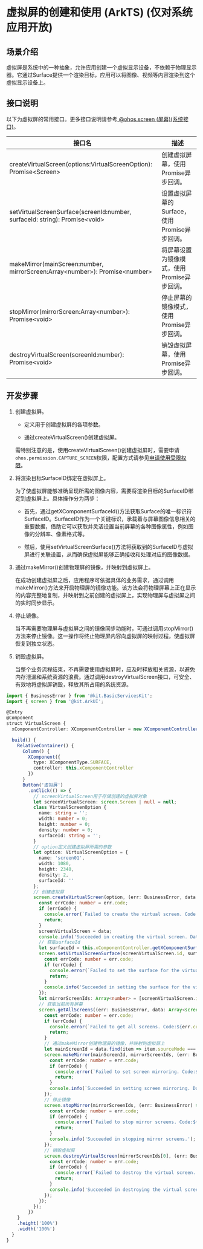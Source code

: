# 虚拟屏的创建和使用 (ArkTS) (仅对系统应用开放)

## 场景介绍

虚拟屏是系统中的一种抽象，允许应用创建一个虚拟显示设备，不依赖于物理显示器。它通过Surface提供一个渲染目标，应用可以将图像、视频等内容渲染到这个虚拟显示设备上。

## 接口说明

以下为虚拟屏的常用接口。更多接口说明请参考[ @ohos.screen (屏幕)(系统接口)](../reference/apis-arkui/js-apis-screen-sys.md)。

| 接口名                                                       | 描述                                         |
| ------------------------------------------------------------ | -------------------------------------------- |
| createVirtualScreen(options:VirtualScreenOption): Promise&lt;Screen&gt; | 创建虚拟屏幕，使用Promise异步回调。          |
| setVirtualScreenSurface(screenId:number, surfaceId: string): Promise&lt;void&gt; | 设置虚拟屏幕的Surface，使用Promise异步回调。 |
| makeMirror(mainScreen:number, mirrorScreen:Array&lt;number&gt;): Promise&lt;number&gt; | 将屏幕设置为镜像模式，使用Promise异步回调。  |
| stopMirror(mirrorScreen:Array&lt;number&gt;): Promise&lt;void&gt; | 停止屏幕的镜像模式，使用Promise异步回调。    |
| destroyVirtualScreen(screenId:number): Promise&lt;void&gt;   | 销毁虚拟屏幕，使用Promise异步回调。          |

## 开发步骤

1. 创建虚拟屏。

   - 定义用于创建虚拟屏的各项参数。

   - 通过createVirtualScreen()创建虚拟屏。

   需特别注意的是，使用createVirtualScreen()创建虚拟屏时，需要申请`ohos.permission.CAPTURE_SCREEN`权限，配置方式请参见[申请使用受限权限](../security/AccessToken/declare-permissions-in-acl.md)。

2. 将渲染目标SurfaceID绑定在虚拟屏上。

   为了使虚拟屏能够准确呈现所需的图像内容，需要将渲染目标的SurfaceID绑定到虚拟屏上。具体操作分为两步：

   - 首先，通过getXComponentSurfaceId()方法获取Surface的唯一标识符SurfaceID。SurfaceID作为一个关键标识，承载着与屏幕图像信息相关的重要数据，借助它可以获取并灵活设置当前屏幕的各种图像属性，例如图像的分辨率、像素格式等。

   - 然后，使用setVirtualScreenSurface()方法将获取到的SurfaceID与虚拟屏进行关联设置，从而确保虚拟屏能够正确接收和处理对应的图像数据。

3. 通过makeMirror()创建物理屏的镜像，并映射到虚拟屏上。

   在成功创建虚拟屏之后，应用程序可依据具体的业务需求，通过调用makeMirror()方法来开启物理屏的镜像功能。该方法会将物理屏幕上正在显示的内容完整地复制，并映射到之前创建的虚拟屏上，实现物理屏与虚拟屏之间的实时同步显示。

4. 停止镜像。

   当不再需要物理屏与虚拟屏之间的镜像同步功能时，可通过调用stopMirror()方法来停止镜像。这一操作将终止物理屏内容向虚拟屏的映射过程，使虚拟屏恢复到独立状态。

5. 销毁虚拟屏。

   当整个业务流程结束，不再需要使用虚拟屏时，应及时释放相关资源，以避免内存泄漏和系统资源的浪费。通过调用destroyVirtualScreen接口，可安全、有效地将虚拟屏销毁，释放其所占用的系统资源。

```ts
import { BusinessError } from '@kit.BasicServicesKit';
import { screen } from '@kit.ArkUI';

@Entry
@Component
struct VirtualScreen {
  xComponentController: XComponentController = new XComponentController();

  build() {
    RelativeContainer() {
      Column() {
        XComponent({
          type: XComponentType.SURFACE,
          controller: this.xComponentController
        })
      }
      Button('虚拟屏')
        .onClick(() => {
          // screenVirtualScreen用于存储创建的虚拟屏对象
          let screenVirtualScreen: screen.Screen | null = null;
          class VirtualScreenOption {
            name: string = '';
            width: number = 0;
            height: number = 0;
            density: number = 0;
            surfaceId: string = '';
          }
          // option定义创建虚拟屏所需的参数
          let option: VirtualScreenOption = {
            name: 'screen01',
            width: 1080,
            height: 2340,
            density: 2,
            surfaceId: ''
          };
          // 创建虚拟屏
          screen.createVirtualScreen(option, (err: BusinessError, data: screen.Screen) => {
            const errCode: number = err.code;
            if (errCode) {
              console.error(`Failed to create the virtual screen. Code:${err.code},message is ${err.message}`);
              return;
            }
            screenVirtualScreen = data;
            console.info('Succeeded in creating the virtual screen. Data: ' + JSON.stringify(data));
            // 获取surfaceId
            let surfaceId = this.xComponentController.getXComponentSurfaceId();
            screen.setVirtualScreenSurface(screenVirtualScreen.id, surfaceId, (err: BusinessError) => {
              const errCode: number = err.code;
              if (errCode) {
                console.error(`Failed to set the surface for the virtual screen. Code:${err.code},message is ${err.message}`);
                return;
              }
              console.info('Succeeded in setting the surface for the virtual screen.');
            });
            let mirrorScreenIds: Array<number> = [screenVirtualScreen.id];
            // 获取当前所有屏幕
            screen.getAllScreens((err: BusinessError, data: Array<screen.Screen>) => {
              const errCode: number = err.code;
              if (errCode) {
                console.error(`Failed to get all screens. Code:${err.code},message is ${err.message}`);
                return;
              }
              // 通过makeMirror创建物理屏的镜像，并映射到虚拟屏上
              let mainScreenId = data.find(item => item.sourceMode === 0)?.id;
              screen.makeMirror(mainScreenId, mirrorScreenIds, (err: BusinessError, data: number) => {
                const errCode: number = err.code;
                if (errCode) {
                  console.error(`Failed to set screen mirroring. Code:${err.code},message is ${err.message}`);
                  return;
                }
                console.info(`Succeeded in setting screen mirroring. Data:${data}`);
              });
              // 停止镜像
              screen.stopMirror(mirrorScreenIds, (err: BusinessError) => {
                const errCode: number = err.code;
                if (errCode) {
                  console.error(`Failed to stop mirror screens. Code:${err.code},message is ${err.message}`);
                  return;
                }
                console.info('Succeeded in stopping mirror screens.');
              });
              // 销毁虚拟屏
              screen.destroyVirtualScreen(mirrorScreenIds[0], (err: BusinessError) => {
                const errCode: number = err.code;
                if (errCode) {
                  console.error(`Failed to destroy the virtual screen. Code:${err.code},message is ${err.message}`);
                  return;
                }
                console.info('Succeeded in destroying the virtual screen.');
              });
            });
          });
        })
    }
    .height('100%')
    .width('100%')
  }
}
```